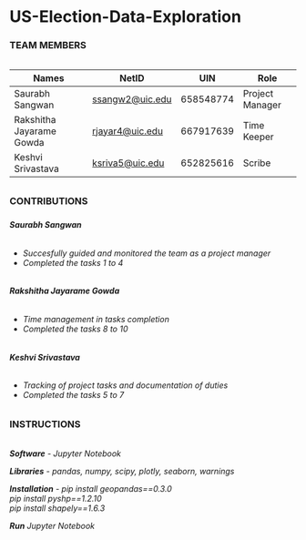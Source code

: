 # US-Election-Data-Exploration

<h3>TEAM MEMBERS<h3>
 <h6> <h6>
  
|Names                       |NetID            |UIN           |Role              |
|---                         |---              |---           |---               |
|Saurabh Sangwan            |ssangw2@uic.edu   |658548774     |Project Manager   |  
|Rakshitha Jayarame Gowda   |rjayar4@uic.edu   |667917639     |Time Keeper       |  
|Keshvi Srivastava          |ksriva5@uic.edu   |652825616     |Scribe            |

<h3>CONTRIBUTIONS<h3>

<h5>Saurabh Sangwan<h6>
<h6> <h6>
  
* Succesfully guided and monitored the team as a project manager
* Completed the tasks 1 to 4

<h5>Rakshitha Jayarame Gowda<h5>
<h6> <h6>
  
* Time management in tasks completion
* Completed the tasks 8 to 10

<h5>Keshvi Srivastava<h5>
 <h6> <h6>
  
* Tracking of project tasks and documentation of duties
* Completed the tasks 5 to 7

<h3>INSTRUCTIONS<h3>
 <h6> <h6>

 <b>Software</b> - Jupyter Notebook <br>
  
 <b>Libraries</b> - pandas, numpy, scipy, plotly, seaborn, warnings <br>
 
 <b>Installation</b> -   pip install geopandas==0.3.0 <br>
                  pip install pyshp==1.2.10 <br>
                  pip install shapely==1.6.3 <br>
  
  <b>Run</b> Jupyter Notebook

